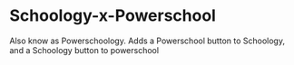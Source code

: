 # Schoology-x-Powerschool
Also know as Powerschoology. Adds a Powerschool button to Schoology, and a Schoology button to powerschool

